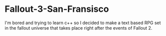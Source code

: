 # Fallout-3-San-Fransisco
I'm bored and trying to learn c++ so I decided to make a text based RPG set in the fallout universe that takes place right after the events of Fallout 2.
